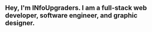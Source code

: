 ## Hey, I'm INfoUpgraders. I am a full-stack web developer, software engineer, and graphic designer.
